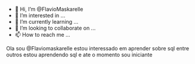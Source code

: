 - 👋 Hi, I’m @FlavioMaskarelle
- 👀 I’m interested in ...
- 🌱 I’m currently learning ...
- 💞️ I’m looking to collaborate on ...
- 📫 How to reach me ...

<!---
FlavioMaskarelle/FlavioMaskarelle is a ✨ special ✨ repository because its `README.md` (this file) appears on your GitHub profile.
You can click the Preview link to take a look at your changes.
--->
Ola sou @Flaviomaskarelle estou interessado em aprender sobre  sql entre outros  estou aprendendo  sql e  ate o momento sou iniciante  
